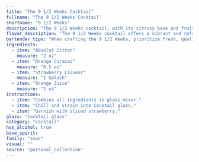 ```yaml
---
title: "The 9 1/2 Weeks Cocktail"
fullname: "The 9 1/2 Weeks Cocktail"
shortname: "9 1/2 Weeks"
description: "The 9 1/2 Weeks cocktail, with its citrusy base and fruit liqueurs, belongs to the **Sour family**, a classic cocktail style originating in the 18th century. It likely emerged from the American bar scene, combining the tartness of citrus with the sweetness of liqueurs and the refreshing touch of fruit juice. "
flavor_description: "The 9 1/2 Weeks cocktail offers a vibrant and refreshing experience.  Absolut Citron's citrus notes dance with the sweetness of orange curaçao and strawberry liqueur, creating a delightful fruity harmony.  A touch of tartness from orange juice adds balance, resulting in a sweet and tangy cocktail that's perfect for a warm evening.  Think of a summer sunset captured in a glass. "
bartender_tips: "When crafting the 9 1/2 Weeks, prioritize fresh, quality ingredients. Chill your Absolut Citron and orange juice beforehand for a crisp, refreshing drink. Shake vigorously with ice to ensure proper dilution and a smooth texture. A delicate balance is key: use a light hand with the strawberry liqueur for a subtle sweetness, and adjust the curacao to your liking. Garnish with a strawberry slice or orange twist for a vibrant touch. "
ingredients:
  - item: "Absolut Citron"
    measure: "2 oz"
  - item: "Orange Curacao"
    measure: "0.5 oz"
  - item: "Strawberry Liqueur"
    measure: "1 Splash"
  - item: "Orange Juice"
    measure: "1 oz"
instructions:
  - item: "Combine all ingredients in glass mixer."
  - item: "Chill and strain into Cocktail glass."
  - item: "Garnish with sliced strawberry."
glass: "Cocktail glass"
category: "cocktail"
has_alcohol: true
base_spirit:
family: "sour"
visual: ""
source: "personal_collection"
---
```


